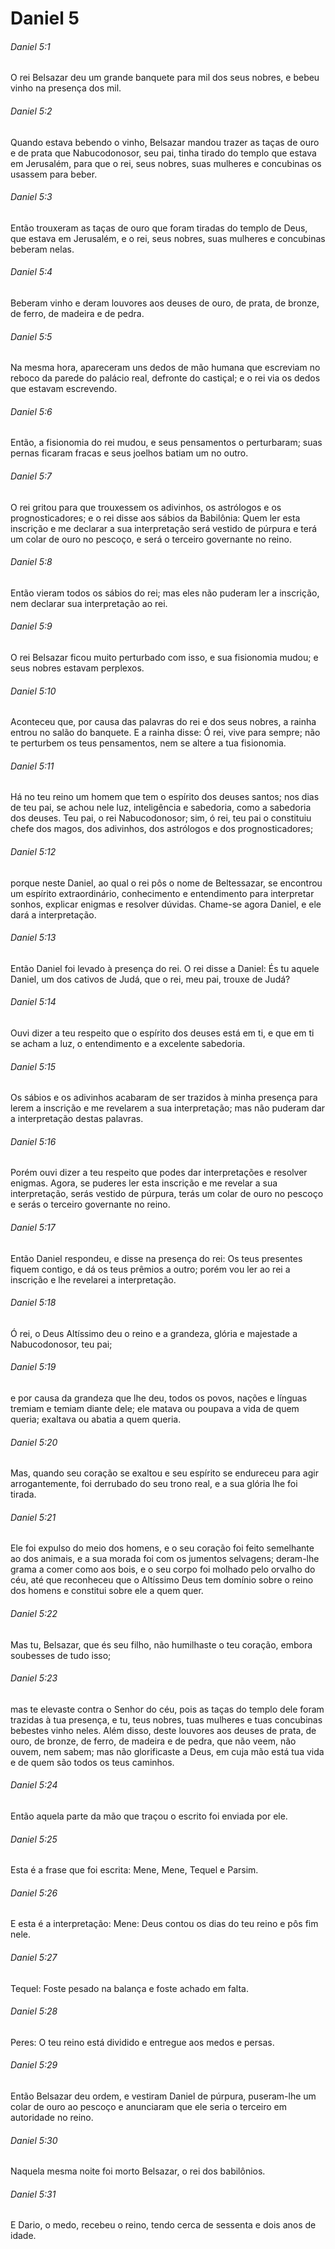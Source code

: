 # Daniel 5

###### Daniel 5:1

O rei Belsazar deu um grande banquete para mil dos seus nobres, e bebeu vinho na presença dos mil.

###### Daniel 5:2

Quando estava bebendo o vinho, Belsazar mandou trazer as taças de ouro e de prata que Nabucodonosor, seu pai, tinha tirado do templo que estava em Jerusalém, para que o rei, seus nobres, suas mulheres e concubinas os usassem para beber.

###### Daniel 5:3

Então trouxeram as taças de ouro que foram tiradas do templo de Deus, que estava em Jerusalém, e o rei, seus nobres, suas mulheres e concubinas beberam nelas.

###### Daniel 5:4

Beberam vinho e deram louvores aos deuses de ouro, de prata, de bronze, de ferro, de madeira e de pedra.

###### Daniel 5:5

Na mesma hora, apareceram uns dedos de mão humana que escreviam no reboco da parede do palácio real, defronte do castiçal; e o rei via os dedos que estavam escrevendo.

###### Daniel 5:6

Então, a fisionomia do rei mudou, e seus pensamentos o perturbaram; suas pernas ficaram fracas e seus joelhos batiam um no outro.

###### Daniel 5:7

O rei gritou para que trouxessem os adivinhos, os astrólogos e os prognosticadores; e o rei disse aos sábios da Babilônia: Quem ler esta inscrição e me declarar a sua interpretação será vestido de púrpura e terá um colar de ouro no pescoço, e será o terceiro governante no reino.

###### Daniel 5:8

Então vieram todos os sábios do rei; mas eles não puderam ler a inscrição, nem declarar sua interpretação ao rei.

###### Daniel 5:9

O rei Belsazar ficou muito perturbado com isso, e sua fisionomia mudou; e seus nobres estavam perplexos.

###### Daniel 5:10

Aconteceu que, por causa das palavras do rei e dos seus nobres, a rainha entrou no salão do banquete. E a rainha disse: Ó rei, vive para sempre; não te perturbem os teus pensamentos, nem se altere a tua fisionomia.

###### Daniel 5:11

Há no teu reino um homem que tem o espírito dos deuses santos; nos dias de teu pai, se achou nele luz, inteligência e sabedoria, como a sabedoria dos deuses. Teu pai, o rei Nabucodonosor; sim, ó rei, teu pai o constituiu chefe dos magos, dos adivinhos, dos astrólogos e dos prognosticadores;

###### Daniel 5:12

porque neste Daniel, ao qual o rei pôs o nome de Beltessazar, se encontrou um espírito extraordinário, conhecimento e entendimento para interpretar sonhos, explicar enigmas e resolver dúvidas. Chame-se agora Daniel, e ele dará a interpretação.

###### Daniel 5:13

Então Daniel foi levado à presença do rei. O rei disse a Daniel: És tu aquele Daniel, um dos cativos de Judá, que o rei, meu pai, trouxe de Judá?

###### Daniel 5:14

Ouvi dizer a teu respeito que o espírito dos deuses está em ti, e que em ti se acham a luz, o entendimento e a excelente sabedoria.

###### Daniel 5:15

Os sábios e os adivinhos acabaram de ser trazidos à minha presença para lerem a inscrição e me revelarem a sua interpretação; mas não puderam dar a interpretação destas palavras.

###### Daniel 5:16

Porém ouvi dizer a teu respeito que podes dar interpretações e resolver enigmas. Agora, se puderes ler esta inscrição e me revelar a sua interpretação, serás vestido de púrpura, terás um colar de ouro no pescoço e serás o terceiro governante no reino.

###### Daniel 5:17

Então Daniel respondeu, e disse na presença do rei: Os teus presentes fiquem contigo, e dá os teus prêmios a outro; porém vou ler ao rei a inscrição e lhe revelarei a interpretação.

###### Daniel 5:18

Ó rei, o Deus Altíssimo deu o reino e a grandeza, glória e majestade a Nabucodonosor, teu pai;

###### Daniel 5:19

e por causa da grandeza que lhe deu, todos os povos, nações e línguas tremiam e temiam diante dele; ele matava ou poupava a vida de quem queria; exaltava ou abatia a quem queria.

###### Daniel 5:20

Mas, quando seu coração se exaltou e seu espírito se endureceu para agir arrogantemente, foi derrubado do seu trono real, e a sua glória lhe foi tirada.

###### Daniel 5:21

Ele foi expulso do meio dos homens, e o seu coração foi feito semelhante ao dos animais, e a sua morada foi com os jumentos selvagens; deram-lhe grama a comer como aos bois, e o seu corpo foi molhado pelo orvalho do céu, até que reconheceu que o Altíssimo Deus tem domínio sobre o reino dos homens e constitui sobre ele a quem quer.

###### Daniel 5:22

Mas tu, Belsazar, que és seu filho, não humilhaste o teu coração, embora soubesses de tudo isso;

###### Daniel 5:23

mas te elevaste contra o Senhor do céu, pois as taças do templo dele foram trazidas à tua presença, e tu, teus nobres, tuas mulheres e tuas concubinas bebestes vinho neles. Além disso, deste louvores aos deuses de prata, de ouro, de bronze, de ferro, de madeira e de pedra, que não veem, não ouvem, nem sabem; mas não glorificaste a Deus, em cuja mão está tua vida e de quem são todos os teus caminhos.

###### Daniel 5:24

Então aquela parte da mão que traçou o escrito foi enviada por ele.

###### Daniel 5:25

Esta é a frase que foi escrita: Mene, Mene, Tequel e Parsim.

###### Daniel 5:26

E esta é a interpretação: Mene: Deus contou os dias do teu reino e pôs fim nele.

###### Daniel 5:27

Tequel: Foste pesado na balança e foste achado em falta.

###### Daniel 5:28

Peres: O teu reino está dividido e entregue aos medos e persas.

###### Daniel 5:29

Então Belsazar deu ordem, e vestiram Daniel de púrpura, puseram-lhe um colar de ouro ao pescoço e anunciaram que ele seria o terceiro em autoridade no reino.

###### Daniel 5:30

Naquela mesma noite foi morto Belsazar, o rei dos babilônios.

###### Daniel 5:31

E Dario, o medo, recebeu o reino, tendo cerca de sessenta e dois anos de idade.

